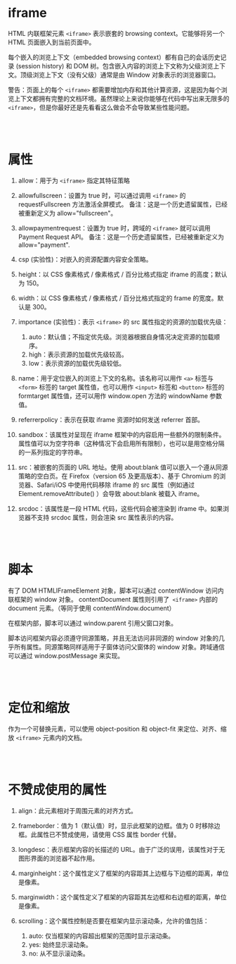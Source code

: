 # iframe

HTML 内联框架元素 `<iframe>` 表示嵌套的 browsing context。它能够将另一个 HTML 页面嵌入到当前页面中。

每个嵌入的浏览上下文（embedded browsing context）都有自己的会话历史记录 (session history) 和 DOM 树。包含嵌入内容的浏览上下文称为父级浏览上下文。顶级浏览上下文（没有父级）通常是由 Window 对象表示的浏览器窗口。

警告：页面上的每个 `<iframe>` 都需要增加内存和其他计算资源，这是因为每个浏览上下文都拥有完整的文档环境。虽然理论上来说你能够在代码中写出来无限多的 `<iframe>`，但是你最好还是先看看这么做会不会导致某些性能问题。

<br><br>

# 属性

1. allow：用于为 `<iframe>` 指定其特征策略

2. allowfullscreen：设置为 true 时，可以通过调用 `<iframe>` 的 requestFullscreen 方法激活全屏模式。
   备注：这是一个历史遗留属性，已经被重新定义为 allow="fullscreen"。

3. allowpaymentrequest：设置为 true 时，跨域的 `<iframe>` 就可以调用 Payment Request API。
   备注：这是一个历史遗留属性，已经被重新定义为 allow="payment".

4. csp (实验性)：对嵌入的资源配置内容安全策略。

5. height：以 CSS 像素格式 / 像素格式 / 百分比格式指定 iframe 的高度；默认为 150。

6. width：以 CSS 像素格式 / 像素格式 / 百分比格式指定的 frame 的宽度。默认是 300。

7. importance (实验性)：表示 `<iframe>` 的 src 属性指定的资源的加载优先级：

    1. auto：默认值；不指定优先级。浏览器根据自身情况决定资源的加载顺序。
    2. high：表示资源的加载优先级较高。
    3. low：表示资源的加载优先级较低。

8. name：用于定位嵌入的浏览上下文的名称。该名称可以用作 `<a>` 标签与 `<form>` 标签的 target 属性值，也可以用作 `<input>` 标签和 `<button>` 标签的 formtarget 属性值，还可以用作 window.open 方法的 windowName 参数值。

9. referrerpolicy：表示在获取 iframe 资源时如何发送 referrer 首部。

10. sandbox：该属性对呈现在 iframe 框架中的内容启用一些额外的限制条件。属性值可以为空字符串（这种情况下会启用所有限制），也可以是用空格分隔的一系列指定的字符串。

11. src：被嵌套的页面的 URL 地址。使用 about:blank 值可以嵌入一个遵从同源策略的空白页。在 Firefox（version 65 及更高版本）、基于 Chromium 的浏览器、Safari/iOS 中使用代码移除 iframe 的 src 属性（例如通过 Element.removeAttribute() ）会导致 about:blank 被载入 iframe。

12. srcdoc：该属性是一段 HTML 代码，这些代码会被渲染到 iframe 中。如果浏览器不支持 srcdoc 属性，则会渲染 src 属性表示的内容。

<br><br>

# 脚本

有了 DOM HTMLIFrameElement 对象，脚本可以通过 contentWindow 访问内联框架的 window 对象。 contentDocument 属性则引用了` <iframe>` 内部的 document 元素。（等同于使用 contentWindow.document）

在框架内部，脚本可以通过 window.parent 引用父窗口对象。

脚本访问框架内容必须遵守同源策略，并且无法访问非同源的 window 对象的几乎所有属性。同源策略同样适用于子窗体访问父窗体的 window 对象。跨域通信可以通过 window.postMessage 来实现。

<br><br>

# 定位和缩放

作为一个可替换元素，可以使用 object-position 和 object-fit 来定位、对齐、缩放 `<iframe>` 元素内的文档。

<br><br>

# 不赞成使用的属性

1. align：此元素相对于周围元素的对齐方式。

2. frameborder：值为 1（默认值）时，显示此框架的边框。值为 0 时移除边框。此属性已不赞成使用，请使用 CSS 属性 border 代替。

3. longdesc：表示框架内容的长描述的 URL。由于广泛的误用，该属性对于无图形界面的浏览器不起作用。

4. marginheight：这个属性定义了框架的内容距其上边框与下边框的距离，单位是像素。

5. marginwidth：这个属性定义了框架的内容距其左边框和右边框的距离，单位是像素。

6. scrolling：这个属性控制是否要在框架内显示滚动条，允许的值包括：
    1. auto: 仅当框架的内容超出框架的范围时显示滚动条。
    2. yes: 始终显示滚动条。
    3. no: 从不显示滚动条。

<br>
